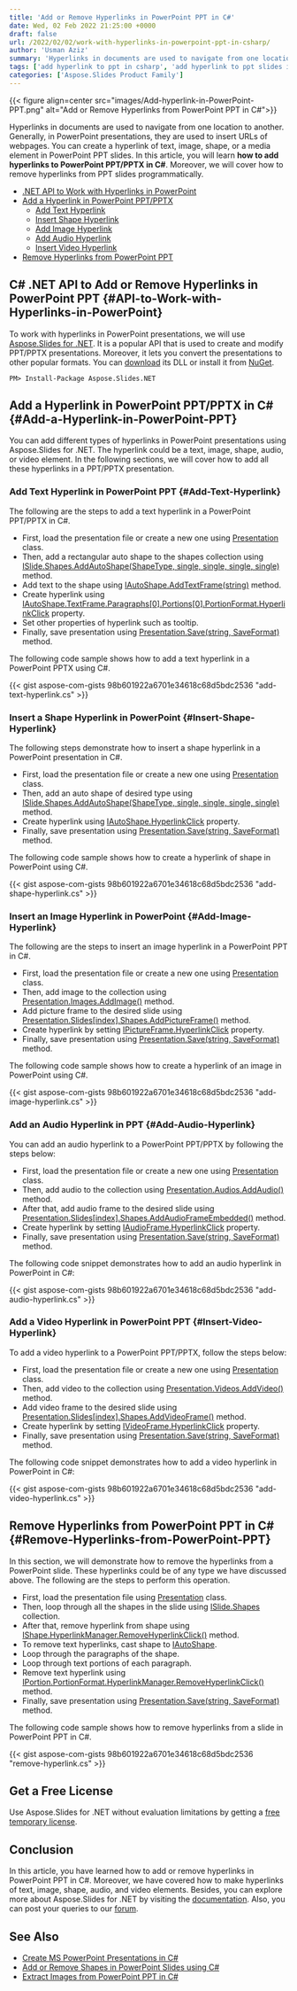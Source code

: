 ```yaml
---
title: 'Add or Remove Hyperlinks in PowerPoint PPT in C#'
date: Wed, 02 Feb 2022 21:25:00 +0000
draft: false
url: /2022/02/02/work-with-hyperlinks-in-powerpoint-ppt-in-csharp/
author: 'Usman Aziz'
summary: 'Hyperlinks in documents are used to navigate from one location to another. Generally, in PowerPoint presentations, they are used to insert URLs of webpages. You can create a hyperlink of text, image, shape, or a media element in PowerPoint PPT slides. In this article, you will learn **how to add hyperlinks to PowerPoint PPT/PPTX in C#**. Moreover, we will cover how to remove hyperlinks from PPT slides programmatically.'
tags: ['add hyperlink to ppt in csharp', 'add hyperlink to ppt slides in csharp', 'add hyperlink to pptx in csharp', 'insert hyperlink to ppt in csharp', 'remove hyperlink from ppt in csharp']
categories: ['Aspose.Slides Product Family']
---
```




{{< figure align=center src="images/Add-hyperlink-in-PowerPoint-PPT.png" alt="Add or Remove Hyperlinks from PowerPoint PPT in C#">}}


Hyperlinks in documents are used to navigate from one location to another. Generally, in PowerPoint presentations, they are used to insert URLs of webpages. You can create a hyperlink of text, image, shape, or a media element in PowerPoint PPT slides. In this article, you will learn **how to add hyperlinks to PowerPoint PPT/PPTX in C#**. Moreover, we will cover how to remove hyperlinks from PPT slides programmatically.

*   [.NET API to Work with Hyperlinks in PowerPoint][1]
*   [Add a Hyperlink in PowerPoint PPT/PPTX][2]
    *   [Add Text Hyperlink][3]
    *   [Insert Shape Hyperlink][4]
    *   [Add Image Hyperlink][5]
    *   [Add Audio Hyperlink][6]
    *   [Insert Video Hyperlink][7]
*   [Remove Hyperlinks from PowerPoint PPT][8]

## C# .NET API to Add or Remove Hyperlinks in PowerPoint PPT {#API-to-Work-with-Hyperlinks-in-PowerPoint}

To work with hyperlinks in PowerPoint presentations, we will use [Aspose.Slides for .NET][9]. It is a popular API that is used to create and modify PPT/PPTX presentations. Moreover, it lets you convert the presentations to other popular formats. You can [download][10] its DLL or install it from [NuGet][11].

```
PM> Install-Package Aspose.Slides.NET 
```

## Add a Hyperlink in PowerPoint PPT/PPTX in C# {#Add-a-Hyperlink-in-PowerPoint-PPT}

You can add different types of hyperlinks in PowerPoint presentations using Aspose.Slides for .NET. The hyperlink could be a text, image, shape, audio, or video element. In the following sections, we will cover how to add all these hyperlinks in a PPT/PPTX presentation.

### Add Text Hyperlink in PowerPoint PPT {#Add-Text-Hyperlink}

The following are the steps to add a text hyperlink in a PowerPoint PPT/PPTX in C#.

*   First, load the presentation file or create a new one using [Presentation][12] class.
*   Then, add a rectangular auto shape to the shapes collection using [ISlide.Shapes.AddAutoShape(ShapeType, single, single, single, single)][13] method.
*   Add text to the shape using [IAutoShape.AddTextFrame(string)][14] method.
*   Create hyperlink using [IAutoShape.TextFrame.Paragraphs\[0\].Portions\[0\].PortionFormat.HyperlinkClick][15] property.
*   Set other properties of hyperlink such as tooltip.
*   Finally, save presentation using [Presentation.Save(string, SaveFormat)][16] method.

The following code sample shows how to add a text hyperlink in a PowerPoint PPTX using C#.

{{< gist aspose-com-gists 98b601922a6701e34618c68d5bdc2536 "add-text-hyperlink.cs" >}}

### Insert a Shape Hyperlink in PowerPoint {#Insert-Shape-Hyperlink}

The following steps demonstrate how to insert a shape hyperlink in a PowerPoint presentation in C#.

*   First, load the presentation file or create a new one using [Presentation][17] class.
*   Then, add an auto shape of desired type using [ISlide.Shapes.AddAutoShape(ShapeType, single, single, single, single)][18] method.
*   Create hyperlink using [IAutoShape.HyperlinkClick][19] property.
*   Finally, save presentation using [Presentation.Save(string, SaveFormat)][20] method.

The following code sample shows how to create a hyperlink of shape in PowerPoint using C#.

{{< gist aspose-com-gists 98b601922a6701e34618c68d5bdc2536 "add-shape-hyperlink.cs" >}}

### Insert an Image Hyperlink in PowerPoint {#Add-Image-Hyperlink}

The following are the steps to insert an image hyperlink in a PowerPoint PPT in C#.

*   First, load the presentation file or create a new one using [Presentation][21] class.
*   Then, add image to the collection using [Presentation.Images.AddImage()][22] method.
*   Add picture frame to the desired slide using [Presentation.Slides\[index\].Shapes.AddPictureFrame()][23] method.
*   Create hyperlink by setting [IPictureFrame.HyperlinkClick][24] property.
*   Finally, save presentation using [Presentation.Save(string, SaveFormat)][25] method.

The following code sample shows how to create a hyperlink of an image in PowerPoint using C#.

{{< gist aspose-com-gists 98b601922a6701e34618c68d5bdc2536 "add-image-hyperlink.cs" >}}

### Add an Audio Hyperlink in PPT {#Add-Audio-Hyperlink}

You can add an audio hyperlink to a PowerPoint PPT/PPTX by following the steps below:

*   First, load the presentation file or create a new one using [Presentation][26] class.
*   Then, add audio to the collection using [Presentation.Audios.AddAudio()][27] method.
*   After that, add audio frame to the desired slide using [Presentation.Slides\[index\].Shapes.AddAudioFrameEmbedded()][28] method.
*   Create hyperlink by setting [IAudioFrame.HyperlinkClick][29] property.
*   Finally, save presentation using [Presentation.Save(string, SaveFormat)][30] method.

The following code snippet demonstrates how to add an audio hyperlink in PowerPoint in C#:

{{< gist aspose-com-gists 98b601922a6701e34618c68d5bdc2536 "add-audio-hyperlink.cs" >}}

### Add a Video Hyperlink in PowerPoint PPT {#Insert-Video-Hyperlink}

To add a video hyperlink to a PowerPoint PPT/PPTX, follow the steps below:

*   First, load the presentation file or create a new one using [Presentation][31] class.
*   Then, add video to the collection using [Presentation.Videos.AddVideo()][32] method.
*   Add video frame to the desired slide using [Presentation.Slides\[index\].Shapes.AddVideoFrame()][33] method.
*   Create hyperlink by setting [IVideoFrame.HyperlinkClick][34] property.
*   Finally, save presentation using [Presentation.Save(string, SaveFormat)][35] method.

The following code snippet demonstrates how to add a video hyperlink in PowerPoint in C#:

{{< gist aspose-com-gists 98b601922a6701e34618c68d5bdc2536 "add-video-hyperlink.cs" >}}

## Remove Hyperlinks from PowerPoint PPT in C# {#Remove-Hyperlinks-from-PowerPoint-PPT}

In this section, we will demonstrate how to remove the hyperlinks from a PowerPoint slide. These hyperlinks could be of any type we have discussed above. The following are the steps to perform this operation.

*   First, load the presentation file using [Presentation][36] class.
*   Then, loop through all the shapes in the slide using [ISlide.Shapes][37] collection.
*   After that, remove hyperlink from shape using [IShape.HyperlinkManager.RemoveHyperlinkClick()][38] method.
*   To remove text hyperlinks, cast shape to [IAutoShape][39].
*   Loop through the paragraphs of the shape.
*   Loop through text portions of each paragraph.
*   Remove text hyperlink using [IPortion.PortionFormat.HyperlinkManager.RemoveHyperlinkClick()][40] method.
*   Finally, save presentation using [Presentation.Save(string, SaveFormat)][41] method.

The following code sample shows how to remove hyperlinks from a slide in PowerPoint PPT in C#.

{{< gist aspose-com-gists 98b601922a6701e34618c68d5bdc2536 "remove-hyperlink.cs" >}}

## Get a Free License

Use Aspose.Slides for .NET without evaluation limitations by getting a [free temporary license][42].

## Conclusion

In this article, you have learned how to add or remove hyperlinks in PowerPoint PPT in C#. Moreover, we have covered how to make hyperlinks of text, image, shape, audio, and video elements. Besides, you can explore more about Aspose.Slides for .NET by visiting the [documentation][43]. Also, you can post your queries to our [forum][44].

## See Also

*   [Create MS PowerPoint Presentations in C#][45]
*   [Add or Remove Shapes in PowerPoint Slides using C#][46]
*   [Extract Images from PowerPoint PPT in C#][47]




[1]: #API-to-Work-with-Hyperlinks-in-PowerPoint
[2]: #Add-a-Hyperlink-in-PowerPoint-PPT
[3]: #Add-Text-Hyperlink
[4]: #Insert-Shape-Hyperlink
[5]: #Add-Image-Hyperlink
[6]: #Add-Audio-Hyperlink
[7]: #Insert-Video-Hyperlink
[8]: #Remove-Hyperlinks-from-PowerPoint-PPT
[9]: https://products.aspose.com/slides/net
[10]: https://downloads.aspose.com/slides/net
[11]: https://www.nuget.org/packages/Aspose.Slides.Net
[12]: https://apireference.aspose.com/slides/net/aspose.slides/presentation
[13]: https://apireference.aspose.com/slides/net/aspose.slides/ishapecollection/methods/addautoshape
[14]: https://apireference.aspose.com/slides/net/aspose.slides/iautoshape/methods/addtextframe
[15]: https://apireference.aspose.com/slides/net/aspose.slides/ihyperlinkcontainer/properties/hyperlinkclick
[16]: https://apireference.aspose.com/slides/net/aspose.slides.presentation/save/methods/5
[17]: https://apireference.aspose.com/slides/net/aspose.slides/presentation
[18]: https://apireference.aspose.com/slides/net/aspose.slides/ishapecollection/methods/addautoshape
[19]: https://apireference.aspose.com/slides/net/aspose.slides/ihyperlinkcontainer/properties/hyperlinkclick
[20]: https://apireference.aspose.com/slides/net/aspose.slides.presentation/save/methods/5
[21]: https://apireference.aspose.com/slides/net/aspose.slides/presentation
[22]: https://apireference.aspose.com/slides/net/aspose.slides.iimagecollection/addimage/methods/2
[23]: https://apireference.aspose.com/slides/net/aspose.slides/ishapecollection/methods/addpictureframe
[24]: https://apireference.aspose.com/slides/net/aspose.slides/ihyperlinkcontainer/properties/hyperlinkclick
[25]: https://apireference.aspose.com/slides/net/aspose.slides.presentation/save/methods/5
[26]: https://apireference.aspose.com/slides/net/aspose.slides/presentation
[27]: https://apireference.aspose.com/slides/net/aspose.slides.iaudiocollection/addaudio/methods/1
[28]: https://apireference.aspose.com/slides/net/aspose.slides/ishapecollection/methods/addaudioframeembedded
[29]: https://apireference.aspose.com/slides/net/aspose.slides/iaudioframe
[30]: https://apireference.aspose.com/slides/net/aspose.slides.presentation/save/methods/5
[31]: https://apireference.aspose.com/slides/net/aspose.slides/presentation
[32]: https://apireference.aspose.com/slides/net/aspose.slides.ivideocollection/addvideo/methods/1
[33]: https://apireference.aspose.com/slides/net/aspose.slides/ishapecollection/methods/addvideoframe
[34]: https://apireference.aspose.com/slides/net/aspose.slides/ivideoframe
[35]: https://apireference.aspose.com/slides/net/aspose.slides.presentation/save/methods/5
[36]: https://apireference.aspose.com/slides/net/aspose.slides/presentation
[37]: https://apireference.aspose.com/slides/net/aspose.slides/ibaseslide/properties/shapes
[38]: https://apireference.aspose.com/slides/net/aspose.slides/ihyperlinkmanager/methods/removehyperlinkclick
[39]: https://apireference.aspose.com/slides/net/aspose.slides/iautoshape
[40]: https://apireference.aspose.com/slides/net/aspose.slides/ihyperlinkmanager/methods/removehyperlinkclick
[41]: https://apireference.aspose.com/slides/net/aspose.slides.presentation/save/methods/5
[42]: https://purchase.aspose.com/temporary-license
[43]: https://docs.aspose.com/slides/net
[44]: https://forum.aspose.com/
[45]: https://blog.aspose.com/2020/12/04/create-powerpoint-presentations-in-csharp/
[46]: https://blog.aspose.com/2020/12/24/add-shapes-to-powerpoint-slides-in-csharp/
[47]: https://blog.aspose.com/2022/01/13/extract-images-from-ppt-in-csharp-net/




